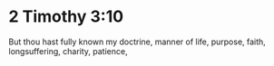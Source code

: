 # 2 Timothy 3:10

But thou hast fully known my doctrine, manner of life, purpose, faith, longsuffering, charity, patience,
